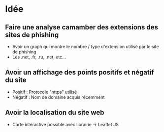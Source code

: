 
# Idée

## Faire une analyse camamber des extensions des sites de phishing

- Avoir un graph qui montre le nombre / type d'extension utilisé par le site de phishing
- Les .net, .fr, .ru, .net, etc...

## Avoir un affichage des points positifs et négatif du site

- Positif : Protocole "https" utilisé
- Négatif : Nom de domaine acquis récemment

## Avoir la localisation du site web

- Carte intéractive possible avec librairie -> Leaftet JS

